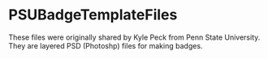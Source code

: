 # PSUBadgeTemplateFiles

These files were originally shared by Kyle Peck from Penn State University. They are layered PSD (Photoshp) files for making badges.
